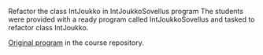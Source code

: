 Refactor the class IntJoukko in IntJoukkoSovellus program
The students were provided with a ready program called IntJoukkoSovellus and
tasked to refactor class IntJoukko.

[Original program](https://github.com/ohjelmistotuotanto-hy/syksy2019/tree/master/koodi/viikko4/IntJoukkoSovellus) in the course repository.
